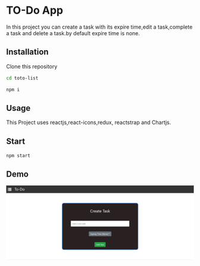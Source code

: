 # TO-Do App
In this project you can create a task with its expire time,edit a task,complete a task and delete a task.by default expire time is none.
## Installation
Clone this repository<br/>
```bash
cd toto-list
```
```bash
npm i
```
## Usage
This Project uses reactjs,react-icons,redux, reactstrap and Chartjs.
## Start

```bash
npm start
```
## Demo

![](demo.gif)



